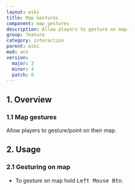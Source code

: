 ```yaml
---
layout: wiki
title: Map Gestures
component: map_gestures
description: Allow players to gesture on map.
group: feature
category: interaction
parent: wiki
mod: ace
version:
  major: 3
  minor: 4
  patch: 0
---
```


## 1. Overview

### 1.1 Map gestures

Allow players to gesture/point on their map.

## 2. Usage

### 2.1 Gesturing on map

- To gesture on map hold <kbd>Left Mouse Btn</kbd>.

